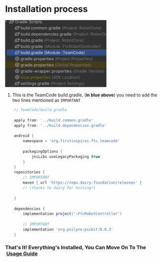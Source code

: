 # Installation process
![TeamCode build.gradle](_media/teamcode_build_gradle.png)
1. This is the TeamCode build.gradle, (**in blue above**)
you need to add the two lines mentioned as `IMPORTANT`
```gradle
    // TeamCode/build.gradle
    
    apply from: '../build.common.gradle'
    apply from: '../build.dependencies.gradle'

    android {
        namespace = 'org.firstinspires.ftc.teamcode'
        
        packagingOptions {
            jniLibs.useLegacyPackaging true
        }
    }
    repositories {
        // IMPORTANT
        maven { url 'https://repo.dairy.foundation/releases' }
        // (thanks to dairy for hosting!)

    }

    dependencies {
        implementation project(':FtcRobotController')

        // IMPORTANT
        implementation 'org.psilynx:psikit:0.0.3'
    }
```
### That's It! Everything's Installed, You Can Move On To The &nbsp;[Usage Guide](usage.md)

